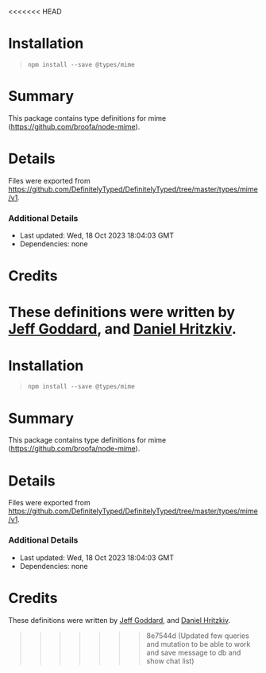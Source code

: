 <<<<<<< HEAD
# Installation
> `npm install --save @types/mime`

# Summary
This package contains type definitions for mime (https://github.com/broofa/node-mime).

# Details
Files were exported from https://github.com/DefinitelyTyped/DefinitelyTyped/tree/master/types/mime/v1.

### Additional Details
 * Last updated: Wed, 18 Oct 2023 18:04:03 GMT
 * Dependencies: none

# Credits
These definitions were written by [Jeff Goddard](https://github.com/jedigo), and [Daniel Hritzkiv](https://github.com/dhritzkiv).
=======
# Installation
> `npm install --save @types/mime`

# Summary
This package contains type definitions for mime (https://github.com/broofa/node-mime).

# Details
Files were exported from https://github.com/DefinitelyTyped/DefinitelyTyped/tree/master/types/mime/v1.

### Additional Details
 * Last updated: Wed, 18 Oct 2023 18:04:03 GMT
 * Dependencies: none

# Credits
These definitions were written by [Jeff Goddard](https://github.com/jedigo), and [Daniel Hritzkiv](https://github.com/dhritzkiv).
>>>>>>> 8e7544d (Updated few queries and mutation to be able to work and save message to db and show chat list)

